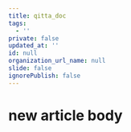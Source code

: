 ```yaml
---
title: qitta_doc
tags:
  - ''
private: false
updated_at: ''
id: null
organization_url_name: null
slide: false
ignorePublish: false
---
```

# new article body
